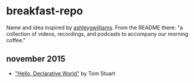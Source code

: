 # breakfast-repo

Name and idea inspired by [ashleygwilliams](https://github.com/ashleygwilliams/breakfast-repo). From the README there: "a collection of videos, recordings, and podcasts to accompany our morning coffee."

## november 2015

- ["Hello, Declarative World"](http://www.infoq.com/presentations/declarative-programming) by Tom Stuart
